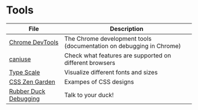 # Tools

| File               | Description                                      |
|--------------------|--------------------------------------------------|
| [Chrome DevTools](https://developers.google.com/web/tools/chrome-devtools) | The Chrome development tools (documentation on debugging in Chrome) |
| [caniuse](https://caniuse.com/) | Check what features are supported on different browsers |
| [Type Scale](https://type-scale.com/) | Visualize different fonts and sizes |
| [CSS Zen Garden](http://www.csszengarden.com/) | Exampes of CSS designs |
| [Rubber Duck Debugging](https://en.wikipedia.org/wiki/Rubber_duck_debugging) | Talk to your duck! |
